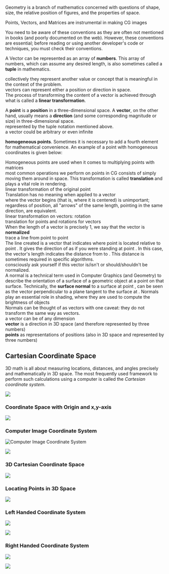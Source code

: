 
Geometry is a branch of mathematics concerned with questions of shape, size, the relative position of figures, and the properties of space.

Points, Vectors, and Matrices are instrumental in making CG images

You need to be aware of these conventions as they are often not mentioned in books (and poorly documented on the web). However, these conventions are essential; before reading or using another developer's code or techniques, you must check their conventions.  

A Vector can be represented as an array of **numbers**. This array of numbers, which can assume any desired length, is also sometimes called a **tuple** in mathematics.

collectively they represent another value or concept that is meaningful in the context of the problem.  
vectors can represent either a position or direction in space.  
The process of transforming the content of a vector is achieved through what is called a **linear transformation**.


A **point** is a **position** in a three-dimensional space. A **vector**, on the other hand, usually means a **direction** (and some corresponding magnitude or size) in three-dimensional space.  
represented by the tuple notation mentioned above.  
a vector could be arbitrary or even infinite  

**homogeneous points**. Sometimes it is necessary to add a fourth element for mathematical convenience. An example of a point with homogeneous coordinates is given below:

  
Homogeneous points are used when it comes to multiplying points with matrices  
most common operations we perform on points in CG consists of simply moving them around in space. This transformation is called **translation** and plays a vital role in rendering.  
linear transformation of the original point  
Translation has no meaning when applied to a vector  
where the vector begins (that is, where it is centered) is unimportant; regardless of position, all "arrows" of the same length, pointing in the same direction, are equivalent.  
linear transformation on vectors: rotation  
translation for points and rotations for vectors  
When the length of a vector is precisely 1, we say that the vector is **normalized**  
trace a line from point to point  
The line created is a vector that indicates where point is located relative to point . It gives the direction of as if you were standing at point . In this case, the vector's length indicates the distance from to . This distance is sometimes required in specific algorithms.  
consciously ask yourself if this vector is/isn't or should/shouldn't be normalized.  
A normal is a technical term used in Computer Graphics (and Geometry) to describe the orientation of a surface of a geometric object at a point on that surface. Technically, the **surface normal** to a surface at point , can be seen as the vector perpendicular to a plane tangent to the surface at . Normals play an essential role in shading, where they are used to compute the brightness of objects  
Normals can be thought of as vectors with one caveat: they do not transform the same way as vectors.  
a vector can be of any dimension  
**vector** is a direction in 3D space (and therefore represented by three numbers)  
**points** as representations of positions (also in 3D space and represented by three numbers)


## Cartesian Coordinate Space

3D math is all about measuring locations, distances, and angles precisely and mathematically in 3D space. The most frequently used framework to perform such calculations using a computer is called the _Cartesian coordinate system_.


![](https://gamemath.com/book/figs/cartesianspace/map_of_cartesia.png)

### Coordinate Space with Origin and x,y-axis 
![](https://gamemath.com/book/figs/cartesianspace/2d_cartesian_space.png)

### Computer Image Coordinate System
![Computer Image Coordinate System](https://gamemath.com/book/figs/cartesianspace/screen_space.png)


![](https://gamemath.com/book/figs/cartesianspace/2d_labeled_points.png)

### 3D Cartesian Coordinate Space
![](https://gamemath.com/book/figs/cartesianspace/3d_cartesian_space.png)


### Locating Points in 3D Space
![](https://gamemath.com/book/figs/cartesianspace/3d_locating_points.png)


### Left Handed Coordinate System
![](https://gamemath.com/book/figs/cartesianspace/left_handed_coordinate_space.png)

![](https://gamemath.com/book/figs/cartesianspace/left_hand_rule_rotation.png)


### Right Handed Coordinate System
![](https://gamemath.com/book/figs/cartesianspace/right_handed_coordinate_space.png)

![](https://gamemath.com/book/figs/cartesianspace/right_hand_rule_rotation.png)




